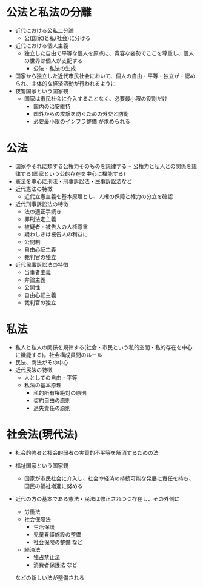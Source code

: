 # 公法と私法の分離
- 近代における公私二分論
  - 公(国家)と私(社会)に分ける
- 近代における個人主義
  - 独立した自由で平等な個人を原点に、寛容な姿勢でここを尊重し、個人の世界は個人が支配する
    - 公法・私法の生成
- 国家から独立した近代市民社会において、個人の自由・平等・独立が・認められ、主体的な経済活動が行われるように
- 夜警国家という国家観
  - 国家は市民社会に介入することなく、必要最小限の役割だけ
    - 国内の治安維持
    - 国外からの攻撃を防ぐための外交と防衛
    - 必要最小限のインフラ整備
    が求められる

# 公法
- 国家やそれに類する公権力そのものを規律する + 公権力と私人との関係を規律する(国家という公的存在を中心に機能する)
- 憲法を中心に刑法・刑事訴訟法・民事訴訟法など
- 近代憲法の特徴
  - 近代立憲主義を基本原理とし、人権の保障と権力の分立を確認
- 近代刑事訴訟法の特徴
  - 法の適正手続き
  - 罪刑法定主義
  - 被疑者・被告人の人権尊重
  - 疑わしきは被告人の利益に
  - 公開制
  - 自由心証主義
  - 裁判官の独立
- 近代民事訴訟法の特徴
  - 当事者主義
  - 弁論主義
  - 公開性
  - 自由心証主義
  - 裁判官の独立

# 私法
- 私人と私人の関係を規律する(社会・市民という私的空間・私的存在を中心に機能する)。社会構成員間のルール
- 民法、商法がその中心
- 近代民法の特徴
  - 人としての自由・平等
  - 私法の基本原理
    - 私的所有権絶対の原則
    - 契約自由の原則
    - 過失責任の原則

# 社会法(現代法)
- 社会的強者と社会的弱者の実質的不平等を解消するための法
- 福祉国家という国家観
  - 国家が市民社会に介入し、社会や経済の持続可能な発展に責任を持ち、国民の福祉増進に努める
- 近代の方の基本である憲法・民法は修正されつつ存在し、その外側に
  - 労働法
  - 社会保障法
    - 生活保護
    - 児童養護施設の整備
    - 社会保険の整備
    など
  - 経済法
    - 独占禁止法
    - 消費者保護法
    など
  
  などの新しい法が整備される


